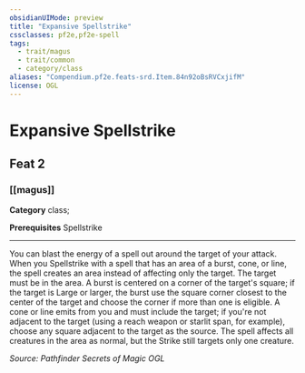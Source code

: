 ```yaml
---
obsidianUIMode: preview
title: "Expansive Spellstrike"
cssclasses: pf2e,pf2e-spell
tags:
  - trait/magus
  - trait/common
  - category/class
aliases: "Compendium.pf2e.feats-srd.Item.84n92oBsRVCxjifM"
license: OGL
---
```

# Expansive Spellstrike
## Feat 2
### [[magus]]

**Category** class; 



**Prerequisites** Spellstrike
* * *
You can blast the energy of a spell out around the target of your attack. When you Spellstrike with a spell that has an area of a burst, cone, or line, the spell creates an area instead of affecting only the target. The target must be in the area. A burst is centered on a corner of the target's square; if the target is Large or larger, the burst use the square corner closest to the center of the target and choose the corner if more than one is eligible. A cone or line emits from you and must include the target; if you're not adjacent to the target (using a reach weapon or starlit span, for example), choose any square adjacent to the target as the source. The spell affects all creatures in the area as normal, but the Strike still targets only one creature.

*Source: Pathfinder Secrets of Magic*
*OGL*